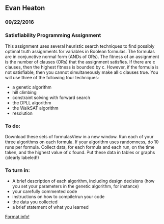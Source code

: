 ## Evan Heaton
### 09/22/2016
### Satisfiability Programming Assignment

This assignment uses several heuristic search techniques to find possibly optimal truth assignments for variables in Boolean formulas.
The formulas are in conjunctive normal form (ANDs of ORs). The fitness of an assignment is the number of clauses (ORs) that the assignment satisfies. If there are c clauses, then the highest fitness is bounded by c. However, if the formula is not satisfiable, then you cannot simultaneously make all c clauses true. You will use three of the following four techniques:

* a genetic algorithm
* hill climbing
* constraint solving with forward search
* the DPLL algorithm
* the WalkSAT algorithm
* resolution

### To do:

Download these sets of formulasView in a new window. Run each of your three algorithms on each formula. If your algorithm uses randomness, do 10 runs per formula. Collect data, for each formula and each run, on the time taken, and the highest value of c found. Put these data in tables or graphs (clearly labeled!)

### To turn in:

* A brief description of each algorithm, including design decisions (how you set your parameters in the genetic algorithm, for instance)
* your carefully commented code
* instructions on how to compile/run your code
* the data you collected
* a brief statement of what you learned

[Format info!](http://www.satcompetition.org/2004/format-solvers2004.html)
